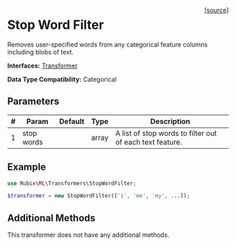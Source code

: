 <span style="float:right;"><a href="https://github.com/RubixML/ML/blob/master/src/Transformers/StopWordFilter.php">[source]</a></span>

# Stop Word Filter
Removes user-specified words from any categorical feature columns including blobs of text.

**Interfaces:** [Transformer](api.md#transformer)

**Data Type Compatibility:** Categorical

## Parameters
| # | Param | Default | Type | Description |
|---|---|---|---|---|
| 1 | stop words | | array | A list of stop words to filter out of each text feature. |

## Example
```php
use Rubix\ML\Transformers\StopWordFilter;

$transformer = new StopWordFilter(['i', 'me', 'my', ...]);
```

## Additional Methods
This transformer does not have any additional methods.
